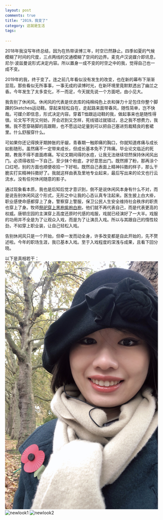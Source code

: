 ```yaml
---
layout: post
comments: true
title: "2019，我变了"
category: 这就是生活
tags:  

---
```


2018年我没写年终总结，因为在热带读博三年，时空已然静止。四季如夏的气候模糊了时间的尺度，三点两线的交通模糊了空间的边界。麦克卢汉说媒介即讯息，尼尔·波兹曼说形式决定内容。所以置身一成不变的时空之中的我，觉得自己也一成不变。

2019年的我，终于变了。连之前几年看似没有发生的改变，也在新的幕布下渐渐显现。那些看似无所事事，一事无成的读博时光，在新环境里竟默默透出了幽兰之香。今年发生了太多变化，不一而足，今天就先说一个方面吧，由小见大。

我告别了休闲风。休闲风的代表是优衣库的纯棉纯色上衣和弹力十足包住你整个脚踝的Sketches运动鞋。穿起来轻松自在，走起路来面带春风，随性简单，岂不快哉。可媒介即信息，形式决定内容。穿着T恤跟运动鞋的我，做起事来也是随性得很。论文写不完又何妨，开会迟到又怎样，死线错过就错过，总之我不想费力，我懒。我不愿穿硌脚的高跟鞋，也不愿运动足量到可以把自己塞进剪裁精良的套裙里。什么舒服穿什么。

可如果你还记得换牙期肿胀的牙龈，青春期一触即痛的胸口，你就知道疼痛与成长如影随形。虽然痛不一定带来成长，但成长基本免不了阵痛。毕业论文临近的死期，教我不得不直面疼痛。写论文期间得的水痘，让我无法继续坦然保持休闲风出门。必须得收拾一下自己，至少抹个粉底，才好意思出门。既然攃了粉，那再涂个口红吧，别的方面也顺便收拾一下好啦。既然自己表面上精神抖擞的样子，那么干脆实打实精神抖擞好了。我就这样由表及里地专业起来，最后写出来的论文也行云流水，没有任何休闲随意的影子。

通过现象看本质，我也是后知后觉才意识到，倒不是说休闲风本身有什么不对，而是说告别休闲风这个形式，无形之中让我的心态认真专注起来。医生披上白大褂，职业感使命感都穿上了身。警察穿上警服，保卫公民人生安全维持社会秩序的职责也穿上了身。牧师[祭祀穿上黑袍紫袍白袍](/invest)，他们就不再代表自己，而是代表更高的权威。唐顿庄园的主演穿上高度还原时代感的戏服，戏就已经演好了一大半。戏服的功用并不全是为了让观众入戏，而是为了让演员入戏。所以与其跟自己的惰性较劲，不如穿上职业装，让自己轻松入戏。

告别休闲风只是一个开始，但牵一发而动全身，许多改变都是自此开始的，先不赘述啦。今年的职场生涯，我已基本入戏。至于入戏程度的深浅与成果，且看下回分晓。

以下是真相若干：
![newlook3](/images/newlook3.jpg)
![newlook1](/images/newlook1.png)
![newlook2](/images/newlook2.png)


